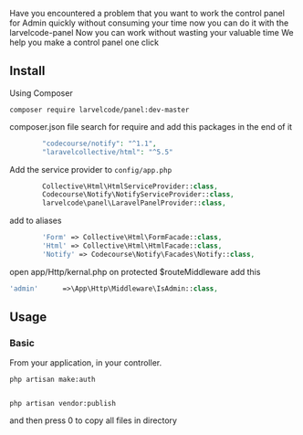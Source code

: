 
Have you encountered a problem that you want to work the control panel for Admin quickly without consuming your time  now you can do it with the larvelcode-panel  Now you can work  without wasting your valuable time We help you make a control panel one  click 

## Install

Using Composer

```
composer require larvelcode/panel:dev-master
``` 
composer.json file search for require and add this packages in the end of it 

```php
        "codecourse/notify": "^1.1",
        "laravelcollective/html": "^5.5"
```
Add the service provider to `config/app.php`

```php
        Collective\Html\HtmlServiceProvider::class,
        Codecourse\Notify\NotifyServiceProvider::class,
        larvelcode\panel\LaravelPanelProvider::class,
```
add to aliases
```php
        'Form' => Collective\Html\FormFacade::class,
        'Html' => Collective\Html\HtmlFacade::class,
        'Notify' => Codecourse\Notify\Facades\Notify::class,
```

open app/Http/kernal.php on protected $routeMiddleware add this
```php
'admin'      =>\App\Http\Middleware\IsAdmin::class,
```
## Usage

### Basic

From your application,  in your controller.

```
php artisan make:auth


php artisan vendor:publish

```

and then press 0 to copy all files in directory
